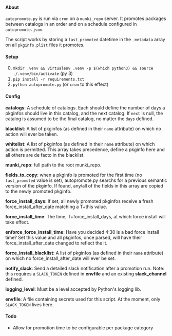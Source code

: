 #### About

`autopromote.py` is run via `cron` on a `munki_repo` server. It promotes packages between
catalogs in an order and on a schedule configured in `autopromote.json`.

The script works by storing a `last_promoted` datetime in the `_metadata` array on all
`pkginfo.plist` files it promotes.

#### Setup

0. `mkdir .venv && virtualenv .venv -p $(which python3) && source ./.venv/bin/activate` (py 3)
1. `pip install -r requirements.txt`
2. `python autopromote.py` (or `cron` to this effect)

#### Config

__catalogs__: A schedule of catalogs. Each should define the number of days a pkginfos
should live in this catalog, and the next catalog. If `next` is null, the catalog is
assumed to be the final catalog, no matter the `days` defined.

__blacklist__: A list of pkginfos (as defined in their `name` attribute) on which no
action will ever be taken.

__whitelist__: A list of pkginfos (as defined in their `name` attribute) on which action
is permitted. This array takes precedence, define a pkginfo here and all others are
de facto in the blacklist.

__munki_repo__: full path to the root munki_repo.

__fields_to_copy__: when a pkginfo is promoted for the first time (no `last_promoted`
value is set), autopromote.py searchs for a previous semantic version of the pkginfo.
If found, any/all of the fields in this array are copied to the newly promoted pkginfo.

__force_install_days__: If set, all newly promoted pkginfos receive a fresh force_install_after_date matching a T+this value.

__force_install_time__: The time, T+force_install_days, at which force install will take
effect.

__enforce_force_install_time__: Have you decided 4:30 is a bad force install time? Set this value and all pkginfos, once parsed, will have their force_install_after_date changed to reflect the it.

__force_install_blacklist__: A list of pkginfos (as defined in their `name` attribute) on which no force_install_after_date will ever be set.

__notify_slack__: Send a detailed slack notification after a promotion run. Note: this requires a `SLACK_TOKEN` defined in __envfile__ and an existing __slack_channel__ defined.

__logging_level__: Must be a level accepted by Python's logging lib.

__envfile__: A file containing secrets used for this script. At the moment, only `SLACK_TOKEN` lives here.

#### Todo

- Allow for promotion time to be configurable per package category
